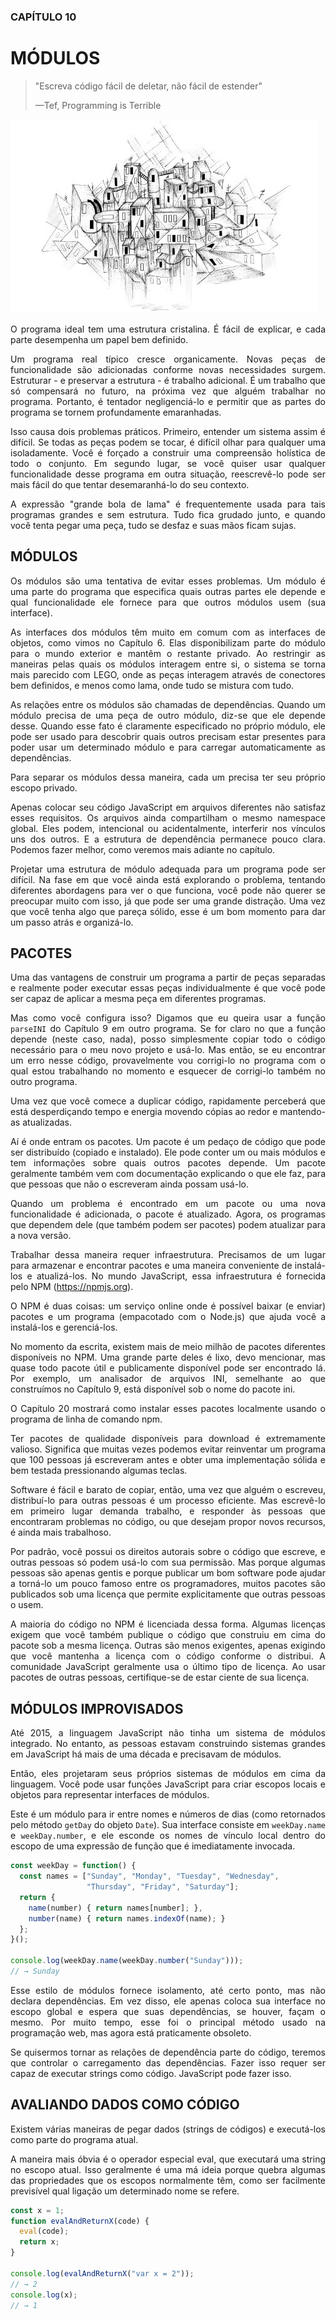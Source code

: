 <div align='justify'>

### CAPÍTULO 10

# MÓDULOS

>"Escreva código fácil de deletar, não fácil de estender"
>
>—Tef, Programming is Terrible

![Módulos](../img/chapter_picture_10.jpg)

O programa ideal tem uma estrutura cristalina. É fácil de explicar, e cada parte desempenha um papel bem definido.

Um programa real típico cresce organicamente. Novas peças de funcionalidade são adicionadas conforme novas necessidades surgem. Estruturar - e preservar a estrutura - é trabalho adicional. É um trabalho que só compensará no futuro, na próxima vez que alguém trabalhar no programa. Portanto, é tentador negligenciá-lo e permitir que as partes do programa se tornem profundamente emaranhadas.

Isso causa dois problemas práticos. Primeiro, entender um sistema assim é difícil. Se todas as peças podem se tocar, é difícil olhar para qualquer uma isoladamente. Você é forçado a construir uma compreensão holística de todo o conjunto. Em segundo lugar, se você quiser usar qualquer funcionalidade desse programa em outra situação, reescrevê-lo pode ser mais fácil do que tentar desemaranhá-lo do seu contexto.

A expressão "grande bola de lama" é frequentemente usada para tais programas grandes e sem estrutura. Tudo fica grudado junto, e quando você tenta pegar uma peça, tudo se desfaz e suas mãos ficam sujas.



## MÓDULOS

Os módulos são uma tentativa de evitar esses problemas. Um módulo é uma parte do programa que especifica quais outras partes ele depende e qual funcionalidade ele fornece para que outros módulos usem (sua interface).

As interfaces dos módulos têm muito em comum com as interfaces de objetos, como vimos no Capítulo 6. Elas disponibilizam parte do módulo para o mundo exterior e mantêm o restante privado. Ao restringir as maneiras pelas quais os módulos interagem entre si, o sistema se torna mais parecido com LEGO, onde as peças interagem através de conectores bem definidos, e menos como lama, onde tudo se mistura com tudo.

As relações entre os módulos são chamadas de dependências. Quando um módulo precisa de uma peça de outro módulo, diz-se que ele depende desse. Quando esse fato é claramente especificado no próprio módulo, ele pode ser usado para descobrir quais outros precisam estar presentes para poder usar um determinado módulo e para carregar automaticamente as dependências.

Para separar os módulos dessa maneira, cada um precisa ter seu próprio escopo privado.

Apenas colocar seu código JavaScript em arquivos diferentes não satisfaz esses requisitos. Os arquivos ainda compartilham o mesmo namespace global. Eles podem, intencional ou acidentalmente, interferir nos vínculos uns dos outros. E a estrutura de dependência permanece pouco clara. Podemos fazer melhor, como veremos mais adiante no capítulo.

Projetar uma estrutura de módulo adequada para um programa pode ser difícil. Na fase em que você ainda está explorando o problema, tentando diferentes abordagens para ver o que funciona, você pode não querer se preocupar muito com isso, já que pode ser uma grande distração. Uma vez que você tenha algo que pareça sólido, esse é um bom momento para dar um passo atrás e organizá-lo.

## PACOTES

Uma das vantagens de construir um programa a partir de peças separadas e realmente poder executar essas peças individualmente é que você pode ser capaz de aplicar a mesma peça em diferentes programas.

Mas como você configura isso? Digamos que eu queira usar a função `parseINI` do Capítulo 9 em outro programa. Se for claro no que a função depende (neste caso, nada), posso simplesmente copiar todo o código necessário para o meu novo projeto e usá-lo. Mas então, se eu encontrar um erro nesse código, provavelmente vou corrigi-lo no programa com o qual estou trabalhando no momento e esquecer de corrigi-lo também no outro programa.

Uma vez que você comece a duplicar código, rapidamente perceberá que está desperdiçando tempo e energia movendo cópias ao redor e mantendo-as atualizadas.

Aí é onde entram os pacotes. Um pacote é um pedaço de código que pode ser distribuído (copiado e instalado). Ele pode conter um ou mais módulos e tem informações sobre quais outros pacotes depende. Um pacote geralmente também vem com documentação explicando o que ele faz, para que pessoas que não o escreveram ainda possam usá-lo.

Quando um problema é encontrado em um pacote ou uma nova funcionalidade é adicionada, o pacote é atualizado. Agora, os programas que dependem dele (que também podem ser pacotes) podem atualizar para a nova versão.

Trabalhar dessa maneira requer infraestrutura. Precisamos de um lugar para armazenar e encontrar pacotes e uma maneira conveniente de instalá-los e atualizá-los. No mundo JavaScript, essa infraestrutura é fornecida pelo NPM (https://npmjs.org).

O NPM é duas coisas: um serviço online onde é possível baixar (e enviar) pacotes e um programa (empacotado com o Node.js) que ajuda você a instalá-los e gerenciá-los.

No momento da escrita, existem mais de meio milhão de pacotes diferentes disponíveis no NPM. Uma grande parte deles é lixo, devo mencionar, mas quase todo pacote útil e publicamente disponível pode ser encontrado lá. Por exemplo, um analisador de arquivos INI, semelhante ao que construímos no Capítulo 9, está disponível sob o nome do pacote ini.

O Capítulo 20 mostrará como instalar esses pacotes localmente usando o programa de linha de comando npm.

Ter pacotes de qualidade disponíveis para download é extremamente valioso. Significa que muitas vezes podemos evitar reinventar um programa que 100 pessoas já escreveram antes e obter uma implementação sólida e bem testada pressionando algumas teclas.

Software é fácil e barato de copiar, então, uma vez que alguém o escreveu, distribuí-lo para outras pessoas é um processo eficiente. Mas escrevê-lo em primeiro lugar demanda trabalho, e responder às pessoas que encontraram problemas no código, ou que desejam propor novos recursos, é ainda mais trabalhoso.

Por padrão, você possui os direitos autorais sobre o código que escreve, e outras pessoas só podem usá-lo com sua permissão. Mas porque algumas pessoas são apenas gentis e porque publicar um bom software pode ajudar a torná-lo um pouco famoso entre os programadores, muitos pacotes são publicados sob uma licença que permite explicitamente que outras pessoas o usem.

A maioria do código no NPM é licenciada dessa forma. Algumas licenças exigem que você também publique o código que construiu em cima do pacote sob a mesma licença. Outras são menos exigentes, apenas exigindo que você mantenha a licença com o código conforme o distribui. A comunidade JavaScript geralmente usa o último tipo de licença. Ao usar pacotes de outras pessoas, certifique-se de estar ciente de sua licença.

## MÓDULOS IMPROVISADOS

Até 2015, a linguagem JavaScript não tinha um sistema de módulos integrado. No entanto, as pessoas estavam construindo sistemas grandes em JavaScript há mais de uma década e precisavam de módulos.

Então, eles projetaram seus próprios sistemas de módulos em cima da linguagem. Você pode usar funções JavaScript para criar escopos locais e objetos para representar interfaces de módulos.

Este é um módulo para ir entre nomes e números de dias (como retornados pelo método `getDay` do objeto `Date`). Sua interface consiste em `weekDay.name` e `weekDay.number`, e ele esconde os nomes de vínculo local dentro do escopo de uma expressão de função que é imediatamente invocada.

```js
const weekDay = function() {
  const names = ["Sunday", "Monday", "Tuesday", "Wednesday",
                 "Thursday", "Friday", "Saturday"];
  return {
    name(number) { return names[number]; },
    number(name) { return names.indexOf(name); }
  };
}();

console.log(weekDay.name(weekDay.number("Sunday")));
// → Sunday
```
Esse estilo de módulos fornece isolamento, até certo ponto, mas não declara dependências. Em vez disso, ele apenas coloca sua interface no escopo global e espera que suas dependências, se houver, façam o mesmo. Por muito tempo, esse foi o principal método usado na programação web, mas agora está praticamente obsoleto.

Se quisermos tornar as relações de dependência parte do código, teremos que controlar o carregamento das dependências. Fazer isso requer ser capaz de executar strings como código. JavaScript pode fazer isso.

## AVALIANDO DADOS COMO CÓDIGO

Existem várias maneiras de pegar dados (strings de códigos) e executá-los como parte do programa atual.

A maneira mais óbvia é o operador especial eval, que executará uma string no escopo atual. Isso geralmente é uma má ideia porque quebra algumas das propriedades que os escopos normalmente têm, como ser facilmente previsível qual ligação um determinado nome se refere.

```js
const x = 1;
function evalAndReturnX(code) {
  eval(code);
  return x;
}

console.log(evalAndReturnX("var x = 2"));
// → 2
console.log(x);
// → 1
```


</div>